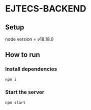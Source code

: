 # EJTECS-BACKEND

## Setup
node version = v18.18.0

## How to run

### Install dependencies
```bash
npm i
```

### Start the server
```bash
npm start
```
